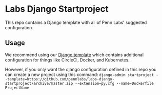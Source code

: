 # Labs Django Startproject

This repo contains a Django template with all of Penn Labs' suggested configuration.

## Usage

We recommend using our [Django template](https://github.com/pennlabs/template-django) which contains additional configuration for things like CircleCI, Docker, and Kubernetes.

However, if you only want the django configuration defined in this repo you can create a new project using this command: `django-admin startproject --template=https://github.com/pennlabs/labs-django-startproject/archive/master.zip --extension=py,cfg --name=Dockerfile ProjectName`
